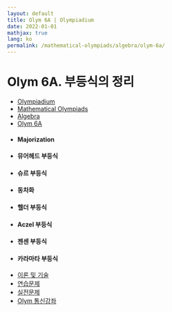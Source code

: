 ```yaml
---
layout: default
title: Olym 6A | Olympiadium
date: 2022-01-01
mathjax: true
lang: ko
permalink: /mathematical-olympiads/algebra/olym-6a/
---
```

<h1>Olym 6A. 부등식의 정리 </h1>
<ul class="breadcrumb">
	<li><a href="{{ site.homeurl }}">Olympiadium</a></li> 
	<li><a href="{{ site.homeurl }}mathematical-olympiads/">Mathematical Olympiads</a></li> 
	<li><a href="{{ site.homeurl }}mathematical-olympiads/algebra/">Algebra</a></li> 
	<li><a href="{{ site.homeurl }}mathematical-olympiads/algebra/olym-6a/">Olym 6A</a></li>
</ul>
<div class="row">
<div class="6u 12u$(medium)">
<ul>
  <li><h4>Majorization</h4></li>
  <li><h4>뮤어헤드 부등식</h4></li>
  <li><h4>슈르 부등식</h4></li>
  <li><h4>동차화</h4></li>
  <li><h4>헬더 부등식</h4></li>
  <li><h4>Aczel 부등식</h4></li>
  <li><h4>젠센 부등식</h4></li>
  <li><h4>카라마타 부등식</h4></li>
</ul>
</div>
<div class="6u$ 12u$(medium)">
<ul class="actions vertical">
  <li><a href="{{ site.url }}{{ site.baseurl }}{{ page.permalink }}theorems-and-techniques" class="button fit mid">이론 및 기술</a></li>
  <li><a href="{{ site.url }}{{ site.baseurl }}{{ page.permalink }}exercise-problems" class="button fit mid">연습문제</a></li>
  <li><a href="{{ site.url }}{{ site.baseurl }}{{ page.permalink }}practice-problems" class="button fit mid">실전문제</a></li>
  <li><a href="{{ site.url }}{{ site.baseurl }}{{ page.permalink }}olym-handouts" class="button fit mid">Olym 통신강좌</a></li>
</ul>
</div>
</div>
